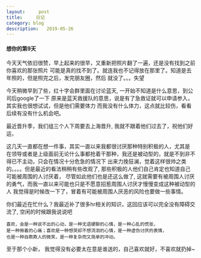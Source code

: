 ```yaml
---
layout:     post
title:     日记
category: blog
description:   2019-05-26
---
```



#### 想你的第9天


今天天气依旧很赞，早上起来的很早，又重新把照片翻了一遍，还是没有找到之前你喜欢的那张照片
可能是真的找不到了。就连我也不记得放在那里了。知道是去年照的，但是照完之后，发完朋友圈，然后
就没了。。。失望

今天稍微早到了些，红十字会群里面在讨论蓝天, 一开始不知道是什么意思，到公司后google了一下
原来是蓝天救援队的意思，说是有了急救证就可以申请参入，其实我也很想试试，但是他们需要体力
而我没有什么体力，这点就比较伤，看看后续有没有什么机会吧。

最近晋升季，我们组三个人下周要去上海晋升, 我就不跟着他们过去了，祝他们好运，

这几天一直都在想一件事，其实一直以来我都很讨厌那种特别积极的人，尤其是
在领导或者是上级面前无论什么事都抢着干那种，我还是被动型的，就是不到非不得已不主动，只会在情况十分危急的情况下
出来力挽狂澜，觉着这样很帅之类的。。。。但是最近的看法稍稍有些改观了, 那些积极的人他们自己肯定也知道自己可能被周围的人讨厌着，
尽管如此他们也是还这么做了, 这就需要有被周围人讨厌的勇气，而我一直以来可能也只是不愿意招惹周围人讨厌才慢慢变成这种被动型的人
我觉得是时候改一下了，冒着有可能被周围人厌恶的风险也要做一些事情。


你们最近在忙什么？我最近补了很多hr相关的知识，这回应该可以完全没有障碍交流了, 空闲的时候跟我说说吧


```angular2
喜欢，会是一种说不出的心动，是一种无语硬聊的心情，是一种心乱的慌张，
是一种揪着的心痛；喜欢是一种想哭却不想流泪的心情，是一种虚伪讨厌的表情，
也是一种自欺欺人的微笑，是一种复杂而又简单的冲动。

```

至于那个小新， 我觉得没有必要太在意是谁送的，自己喜欢就好，不喜欢就扔掉~
